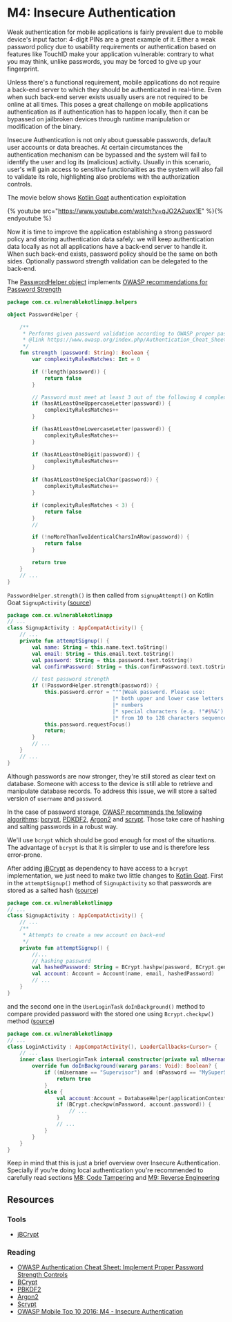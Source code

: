 M4: Insecure Authentication
===========================

Weak authentication for mobile applications is fairly prevalent due to mobile
device's input factor: 4-digit PINs are a great example of it.
Either a weak password policy due to usability requirements or authentication
based on features like TouchID make your application vulnerable: contrary to
what you may think, unlike passwords, you may be forced to give up your
fingerprint.

Unless there's a functional requirement, mobile applications do not require a
back-end server to which they should be authenticated in real-time. Even when
such back-end server exists usually users are not required to be online at all
times. This poses a great challenge on mobile applications authentication as if
authentication has to happen locally, then it can be bypassed on jailbroken
devices through runtime manipulation or modification of the binary.

Insecure Authentication is not only about guessable passwords, default user
accounts or data breaches. At certain circumstances the authentication mechanism
can be bypassed and the system will fail to identify the user and log its
(malicious) activity. Usually in this scenario, user's will gain access to
sensitive functionalities as the system will also fail to validate its role,
highlighting also problems with the authorization controls.

The movie below shows [Kotlin Goat][0] authentication exploitation

{% youtube src="https://www.youtube.com/watch?v=qJO2A2uox1E" %}{% endyoutube %}

Now it is time to improve the application establishing a strong password policy
and storing authentication data safely: we will keep authentication data locally
as not all applications have a back-end server to handle it. When such back-end
exists, password policy should be the same on both sides. Optionally password
strength validation can be delegated to the back-end.

The [PasswordHelper object][4] implements [OWASP recommendations for Password
Strength][1]

```kotlin
package com.cx.vulnerablekotlinapp.helpers

object PasswordHelper {

    /**
     * Performs given password validation according to OWASP proper password strength
     * @link https://www.owasp.org/index.php/Authentication_Cheat_Sheet#Implement_Proper_Password_Strength_Controls
     */
    fun strength (password: String): Boolean {
        var complexityRulesMatches: Int = 0

        if (!length(password)) {
            return false
        }

        // Password must meet at least 3 out of the following 4 complexity rules
        if (hasAtLeastOneUppercaseLetter(password)) {
            complexityRulesMatches++
        }

        if (hasAtLeastOneLowercaseLetter(password)) {
            complexityRulesMatches++
        }

        if (hasAtLeastOneDigit(password)) {
            complexityRulesMatches++
        }

        if (hasAtLeastOneSpecialChar(password)) {
            complexityRulesMatches++
        }

        if (complexityRulesMatches < 3) {
            return false
        }
        //

        if (!noMoreThanTwoIdenticalCharsInARow(password)) {
            return false
        }

        return true
    }
    // ...
}
```

`PasswordHelper.strength()` is then called from `signupAttempt()` on Kotlin Goat
`SignupActivity` ([source][5])

```kotlin
package com.cx.vulnerablekotlinapp
// ...
class SignupActivity : AppCompatActivity() {
    // ...
    private fun attemptSignup() {
        val name: String = this.name.text.toString()
        val email: String = this.email.text.toString()
        val password: String = this.password.text.toString()
        val confirmPassword: String = this.confirmPassword.text.toString()

        // test password strength
        if (!PasswordHelper.strength(password)) {
            this.password.error = """|Weak password. Please use:
                                  |* both upper and lower case letters
                                  |* numbers
                                  |* special characters (e.g. !"#$%&')
                                  |* from 10 to 128 characters sequence""".trimMargin()
            this.password.requestFocus()
            return;
        }
        // ...
    }
    // ...
}
```

Although passwords are now stronger, they're still stored as clear text on
database. Someone with access to the device is still able to retrieve and
manipulate database records. To address this issue, we will store a salted
version of `username` and `password`.

In the case of password storage, [OWASP recommends the following algorithms][6]:
[bcrypt][7], [PDKDF2][8], [Argon2][9] and [scrypt][10]. Those take care of
hashing and salting passwords in a robust way. 

We'll use `bcrypt` which should be good enough for most of the situations.
The advantage of `bcrypt` is that it is simpler to use and is therefore less
error-prone.

After adding [jBCrypt][11] as dependency to have access to a `bcrypt`
implementation, we just need to make two little changes to [Kotlin Goat][0].
First in the `attemptSignup()` method of `SignupActivity` so that passwords are
stored as a salted hash ([source][12])

```kotlin
package com.cx.vulnerablekotlinapp
// ...
class SignupActivity : AppCompatActivity() {
    // ...
    /**
     * Attempts to create a new account on back-end
     */
    private fun attemptSignup() {
        //...
        // hashing password
        val hashedPassword: String = BCrypt.hashpw(password, BCrypt.gensalt())
        val account: Account = Account(name, email, hashedPassword)
        // ...
    }
}
```
and the second one in the `UserLoginTask` `doInBackground()` method to compare
provided password with the stored one using `Bcrypt.checkpw()` method
([source][13])

```kotlin
package com.cx.vulnerablekotlinapp
// ...
class LoginActivity : AppCompatActivity(), LoaderCallbacks<Cursor> {
    // ...
    inner class UserLoginTask internal constructor(private val mUsername: String, private val mPassword: String) : AsyncTask<Void, Void, Boolean>() {
        override fun doInBackground(vararg params: Void): Boolean? {
            if ((mUsername == "Supervisor") and (mPassword == "MySuperSecretPassword123!")){
                return true
            }
            else {
                val account:Account = DatabaseHelper(applicationContext).getAccount(mUsername)
                if (BCrypt.checkpw(mPassword, account.password)) {
                    // ...
                }
                // ...
            }
        }
    }
}
```

Keep in mind that this is just a brief overview over Insecure Authentication.
Specially if you're doing local authentication you're recommended to carefully
read sections [M8: Code Tampering][2] and [M9: Reverse Engineering][3]

## Resources

### Tools

* [jBCrypt][11]

### Reading

* [OWASP Authentication Cheat Sheet: Implement Proper Password Strength Controls][1]
* [BCrypt][7]
* [PBKDF2][8]
* [Argon2][9]
* [Scrypt][10]
* [OWASP Mobile Top 10 2016: M4 - Insecure Authentication][14]

[0]: https://github.com/PauloASilva/KotlinGoat
[1]: https://www.owasp.org/index.php/Authentication_Cheat_Sheet#Implement_Proper_Password_Strength_Controls
[2]: ../m8-code-tampering/README.md
[3]: ../m9-reverse-engineering/README.md
[4]: https://github.com/PauloASilva/KotlinGoat/blob/feature/m4-insecure-authentication/packages/clients/android/app/src/main/java/com/cx/vulnerablekotlinapp/helpers/PasswordHelper.kt
[5]: https://github.com/PauloASilva/KotlinGoat/blob/feature/m4-insecure-authentication/packages/clients/android/app/src/main/java/com/cx/vulnerablekotlinapp/SignupActivity.kt#L42
[6]: https://www.owasp.org/index.php/Password_Storage_Cheat_Sheet#Leverage_an_adaptive_one-way_function
[7]: https://en.wikipedia.org/wiki/Bcrypt
[8]: https://en.wikipedia.org/wiki/PBKDF2
[9]: https://en.wikipedia.org/wiki/Argon2
[10]: https://en.wikipedia.org/wiki/Scrypt
[11]: http://www.mindrot.org/projects/jBCrypt/
[12]: https://github.com/PauloASilva/KotlinGoat/blob/feature/m4-insecure-authentication/packages/clients/android/app/src/main/java/com/cx/vulnerablekotlinapp/SignupActivity.kt#L58
[13]: https://github.com/PauloASilva/KotlinGoat/blob/feature/m4-insecure-authentication/packages/clients/android/app/src/main/java/com/cx/vulnerablekotlinapp/LoginActivity.kt#L225
[14]: https://www.owasp.org/index.php/Mobile_Top_10_2016-M4-Insecure_Authentication
